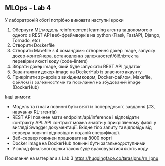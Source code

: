 ## MLOps - Lab 4

У лаборатроній оботі потрібно виконати наступні кроки:

1. Обернути ML-модель reinforcement learning агента за допомогою одного з REST API веб-фреймворків на python (Flask, FastAPI, Django, Tornado, etc)
2. Створити Dockerfile
3. Створити Makefile з 4 командами: створення докер image, запуску докер-контейнера, встановлення залежностей/бібліотек та перевірки якості коду (code-linters)
4. Зібрати докер image, який буде запускати REST API додаток
5. Завантажити докер-image на DockerHub із власного акаунту
6. Прикріпити zip-архів з вихідним кодом, Docker-файлом, Makefile, файлом із залежностями та посилання на збудований image (DockerHub)

Інші вимоги:
- Модель та її ваги повинні бути взяті із попереднього завдання (#3, навчання RL-агентів)
- REST API повинен мати endpoint /api/inference і відповідати контракту API. API контракт можна знайти у прикріпленому файлі у вигляді Swagger документації. Вхідне тіло запиту та відповідь від сервера повинні відповідати поданій специфікації.
- Веб-сервер повинен працювати на 8000 порті
- Docker image на DockerHub повинні бути загальнодоступними
- У склад фінальної оцінки також буде враховуватися якість коду

Посилання на матеріали з Lab 3
https://huggingface.co/taraslpnu/rn_lpnu